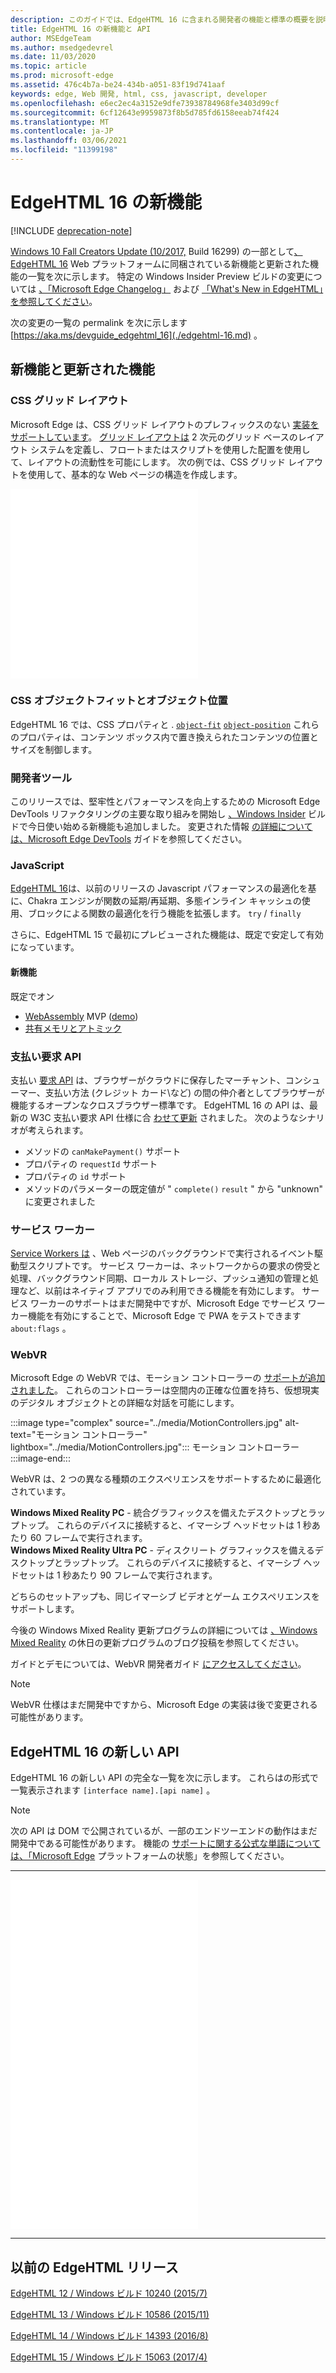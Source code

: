 ```yaml
---
description: このガイドでは、EdgeHTML 16 に含まれる開発者の機能と標準の概要を説明します。
title: EdgeHTML 16 の新機能と API
author: MSEdgeTeam
ms.author: msedgedevrel
ms.date: 11/03/2020
ms.topic: article
ms.prod: microsoft-edge
ms.assetid: 476c4b7a-be24-434b-a051-83f19d741aaf
keywords: edge, Web 開発, html, css, javascript, developer
ms.openlocfilehash: e6ec2ec4a3152e9dfe73938784968fe3403d99cf
ms.sourcegitcommit: 6cf12643e9959873f8b5d785fd6158eeab74f424
ms.translationtype: MT
ms.contentlocale: ja-JP
ms.lasthandoff: 03/06/2021
ms.locfileid: "11399198"
---
```

# <a name="whats-new-in-edgehtml-16"></a>EdgeHTML 16 の新機能  

[!INCLUDE [deprecation-note](../../includes/legacy-edge-note.md)]  

[Windows 10 Fall Creators Update \(10/2017,](https://blogs.windows.com/windowsexperience/2017/10/17/whats-new-windows-10-fall-creators-update) Build 16299\) の一部として[、EdgeHTML 16](https://blogs.windows.com/msedgedev/2017/10/17) Web プラットフォームに同梱されている新機能と更新された機能の一覧を次に示します。  特定の Windows Insider Preview ビルドの変更については [、「Microsoft Edge Changelog」](https://developer.microsoft.com/microsoft-edge/platform/changelog) および [「What's New in EdgeHTML」を参照してください](../whats-new.md)。  

次の変更の一覧の permalink を次に示します  [https://aka.ms/devguide_edgehtml_16](./edgehtml-16.md) 。  

## <a name="new-and-updated-features"></a>新機能と更新された機能  

### <a name="css-grid-layout"></a>CSS グリッド レイアウト  

Microsoft Edge は、CSS グリッド レイアウトのプレフィックスのない [実装をサポートしています](https://www.w3.org/TR/css-grid-1)。  [グリッド レイアウトは](https://developer.mozilla.org/docs/Web/CSS/CSS_Grid_Layout) 2 次元のグリッド ベースのレイアウト システムを定義し、フロートまたはスクリプトを使用した配置を使用して、レイアウトの流動性を可能にします。  次の例では、CSS グリッド レイアウトを使用して、基本的な Web ページの構造を作成します。  

<iframe height='303' scrolling='no' title='CSS グリッド レイアウト' src='//codepen.io/MSEdgeDev/embed/mMQqZX/?height=303&theme-id=23761&default-tab=css,result&embed-version=2' frameborder='no' allowtransparency='true' allowfullscreen='true'>CodePen の <a href='https://codepen.io/MSEdgeDev/pen/mMQqZX/'> </a> MSEdgeDev によるペン CSS グリッド レイアウト ( @MSEdgeDev <a href='https://codepen.io/MSEdgeDev'> ) </a> <a href='https://codepen.io'> を参照してください </a> 。</iframe>  

### <a name="css-object-fit-and-object-position"></a>CSS オブジェクトフィットとオブジェクト位置  

EdgeHTML 16 では、CSS プロパティと . [`object-fit`](https://developer.mozilla.org/docs/Web/CSS/object-fit) [`object-position`](https://developer.mozilla.org/docs/Web/CSS/object-position)  これらのプロパティは、コンテンツ ボックス内で置き換えられたコンテンツの位置とサイズを制御します。  

### <a name="developer-tools"></a>開発者ツール  

このリリースでは、堅牢性とパフォーマンスを向上するための Microsoft Edge DevTools リファクタリングの主要な取り組みを開始し [、Windows Insider](https://insider.windows.com) ビルドで今日使い始める新機能も追加しました。  変更された情報 [の詳細については、Microsoft Edge DevTools](../whats-new.md) ガイドを参照してください。  

### <a name="javascript"></a>JavaScript  

[EdgeHTML 16](https://blogs.windows.com/msedgedev/2017/10/31)は、以前のリリースの Javascript パフォーマンスの最適化を基に、Chakra エンジンが関数の延期/再延期、多態インライン キャッシュの使用、ブロックによる関数の最適化を行う機能を拡張します。 `try` / `finally`  

さらに、EdgeHTML 15 で最初にプレビューされた機能は、既定で安定して有効になっています。  

#### <a name="new-features"></a>新機能  

既定でオン  

*   [WebAssembly](https://developer.microsoft.com/microsoft-edge/platform/status/webassemblymvp/?q=WebAssembly) MVP \([demo](https://webassembly.org/demo)\)  
*   [共有メモリとアトミック](https://developer.microsoft.com/microsoft-edge/platform/status/sharedmemoryandatomics/?q=Atomics)  

### <a name="payment-request-api"></a>支払い要求 API  

支払い [要求 API](../windows-integration/payment-request-api.md) は、ブラウザーがクラウドに保存したマーチャント、コンシューマー、支払い方法 \(クレジット カード\など) の間の仲介者としてブラウザーが機能するオープンなクロスブラウザー標準です。  EdgeHTML 16 の API は、最新の W3C 支払い要求 API 仕様に合 [わせて更新](https://w3c.github.io/payment-request) されました。  次のようなシナリオが考えられます。  

*   メソッドの `canMakePayment()` サポート  
*   プロパティの `requestId` サポート  
*   プロパティの `id` サポート  
*   メソッドのパラメーターの既定値が " `complete()` `result` " から "unknown" に変更されました  

### <a name="service-workers"></a>サービス ワーカー  

[Service Workers は](https://www.w3.org/TR/service-workers-1) 、Web ページのバックグラウンドで実行されるイベント駆動型スクリプトです。  サービス ワーカーは、ネットワークからの要求の傍受と処理、バックグラウンド同期、ローカル ストレージ、プッシュ通知の管理と処理など、以前はネイティブ アプリでのみ利用できる機能を有効にします。  サービス ワーカーのサポートはまだ開発中ですが、Microsoft Edge でサービス ワーカー機能を有効にすることで、Microsoft Edge で PWA をテストできます `about:flags` 。  

### <a name="webvr"></a>WebVR  

Microsoft Edge の WebVR では、モーション コントローラーの [サポートが追加されました](https://developer.microsoft.com/windows/mixed-reality/motion_controllers)。  これらのコントローラーは空間内の正確な位置を持ち、仮想現実のデジタル オブジェクトとの詳細な対話を可能にします。  

:::image type="complex" source="../media/MotionControllers.jpg" alt-text="モーション コントローラー" lightbox="../media/MotionControllers.jpg":::
   モーション コントローラー  
:::image-end:::  

WebVR は、2 つの異なる種類のエクスペリエンスをサポートするために最適化されています。  

**Windows Mixed Reality PC** - 統合グラフィックスを備えたデスクトップとラップトップ。  これらのデバイスに接続すると、イマーシブ ヘッドセットは 1 秒あたり 60 フレームで実行されます。  
**Windows Mixed Reality Ultra PC** - ディスクリート グラフィックスを備えるデスクトップとラップトップ。  これらのデバイスに接続すると、イマーシブ ヘッドセットは 1 秒あたり 90 フレームで実行されます。  

どちらのセットアップも、同じイマーシブ ビデオとゲーム エクスペリエンスをサポートします。  

今後の Windows Mixed Reality 更新プログラムの詳細については [、Windows Mixed Reality](https://blogs.windows.com/windowsexperience/2017/08/28/windows-mixed-reality-holiday-update) の休日の更新プログラムのブログ投稿を参照してください。  

ガイドとデモについては、WebVR 開発者ガイド [にアクセスしてください](/microsoft-edge/webvr)。  

 > [!NOTE] 
 > WebVR 仕様はまだ開発中ですから、Microsoft Edge の実装は後で変更される可能性があります。  

## <a name="new-apis-in-edgehtml-16"></a>EdgeHTML 16 の新しい API  

EdgeHTML 16 の新しい API の完全な一覧を次に示します。  これらはの形式で一覧表示されます `[interface name].[api name]` 。

> [!NOTE] 
> 次の API は DOM で公開されているが、一部のエンドツーエンドの動作はまだ開発中である可能性があります。  機能の [サポートに関する公式な単語については、「Microsoft Edge](https://developer.microsoft.com/microsoft-edge/platform/status) プラットフォームの状態」を参照してください。  

---  

<iframe height='559' scrolling='no' title='EdgeHTML 16 の新しい API' src='//codepen.io/MSEdgeDev/embed/jLGZZY/?height=559&theme-id=23761&default-tab=result&embed-version=2' frameborder='no' allowtransparency='true' allowfullscreen='true'>CodePen の <a href='https://codepen.io/MSEdgeDev/pen/jLGZZY/'> EdgeHTML 16 </a> by MSEdgeDev ( @MSEdgeDev <a href='https://codepen.io/MSEdgeDev'> ) のペンの新しい API </a> を <a href='https://codepen.io'> 参照してください </a> 。</iframe>  

---  

## <a name="previous-edgehtml-releases"></a>以前の EdgeHTML リリース  

[EdgeHTML 12 / Windows ビルド 10240 (2015/7)](./edgehtml-12.md)  

[EdgeHTML 13 / Windows ビルド 10586 (2015/11)](./edgehtml-13.md)  

[EdgeHTML 14 / Windows ビルド 14393 (2016/8)](./edgehtml-14.md)  

[EdgeHTML 15 / Windows ビルド 15063 (2017/4)](./edgehtml-15.md)  
